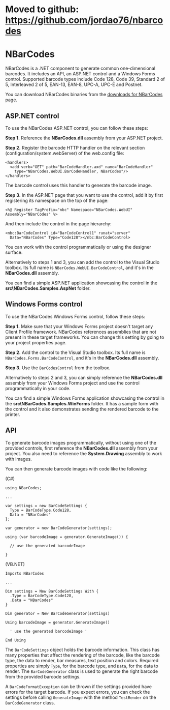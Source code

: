 # Moved to github: https://github.com/jordao76/nbarcodes #

# NBarCodes #

NBarCodes is a .NET component to generate common one-dimensional barcodes. It includes an API, an ASP.NET control and a Windows Forms control. Supported barcode types include Code 128, Code 39, Standard 2 of 5, Interleaved 2 of 5, EAN-13, EAN-8, UPC-A, UPC-E and Postnet.

You can download NBarCodes binaries from the [downloads for NBarCodes](https://drive.google.com/folderview?id=0B2dK1wJbajMyVHhPUDJQVWtNanM&usp=sharing#list) page.

## ASP.NET control ##

To use the NBarCodes ASP.NET control, you can follow these steps:

**Step 1.** Reference the **NBarCodes.dll** assembly from your ASP.NET project.

**Step 2.** Register the barcode HTTP handler on the relevant section (configuration/system.webServer) of the web.config file:

```
<handlers>
  <add verb="GET" path="BarCodeHandler.axd" name="BarCodeHandler"
    type="NBarCodes.WebUI.BarCodeHandler, NBarCodes"/>
</handlers>
```

The barcode control uses this handler to generate the barcode image.

**Step 3.** In the ASP.NET page that you want to use the control, add it by first registering its namespace on the top of the page:

```
<%@ Register TagPrefix="nbc" Namespace="NBarCodes.WebUI" Assembly="NBarCodes" %>
```

And then include the control in the page hierarchy:

```
<nbc:BarCodeControl id="BarCodeControl1" runat="server" 
  Data="NBarCodes" Type="Code128"></nbc:BarCodeControl>
```

You can work with the control programmatically or using the designer surface.

Alternatively to steps 1 and 3, you can add the control to the Visual Studio toolbox. Its full name is `NBarCodes.WebUI.BarCodeControl`, and it's in the **NBarCodes.dll** assembly.

You can find a simple ASP.NET application showcasing the control in the **src\NBarCodes.Samples.AspNet** folder.

## Windows Forms control ##

To use the NBarCodes Windows Forms control, follow these steps:

**Step 1.** Make sure that your Windows Forms project doesn't target any Client Profile framework. NBarCodes references assemblies that are not present in these target frameworks. You can change this setting by going to your project properties page.

**Step 2.** Add the control to the Visual Studio toolbox. Its full name is `NBarCodes.Forms.BarCodeControl`, and it's in the **NBarCodes.dll** assembly.

**Step 3.** Use the `BarCodesControl` from the toolbox.

Alternatively to steps 2 and 3, you can simply reference the **NBarCodes.dll** assembly from your Windows Forms project and use the control programmatically in your code.

You can find a simple Windows Forms application showcasing the control in the **src\NBarCodes.Samples.WinForms** folder. It has a sample form with the control and it also demonstrates sending the rendered barcode to the printer.

## API ##

To generate barcode images programmatically, without using one of the provided controls, first reference the **NBarCodes.dll** assembly from your project. You also need to reference the **System.Drawing** assembly to work with images.

You can then generate barcode images with code like the following:

(C#)

```
using NBarCodes;

...

var settings = new BarCodeSettings { 
  Type = BarCodeType.Code128, 
  Data = "NBarCodes" 
};

var generator = new BarCodeGenerator(settings);

using (var barcodeImage = generator.GenerateImage()) {

  // use the generated barcodeImage

}
```

(VB.NET)

```
Imports NBarCodes

...

Dim settings = New BarCodeSettings With {
  .Type = BarCodeType.Code128,
  .Data = "NBarCodes"
}

Dim generator = New BarCodeGenerator(settings)

Using barcodeImage = generator.GenerateImage()

  ' use the generated barcodeImage '

End Using
```

The `BarCodeSettings` object holds the barcode information. This class has many properties that affect the rendering of the barcode, like the barcode type, the data to render, bar measures, text position and colors. Required properties are simply `Type`, for the barcode type, and `Data`, for the data to render. The `BarCodeGenerator` class is used to generate the right barcode from the provided barcode settings.

A `BarCodeFormatException` can be thrown if the settings provided have errors for the target barcode. If you expect errors, you can check the settings before calling `GenerateImage` with the method `TestRender` on the `BarCodeGenerator` class.